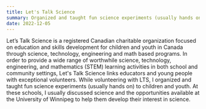```yaml
---
title: Let's Talk Science 
summary: Organized and taught fun science experiments (usually hands on) to children and youth. Also discussed science and the opportunities available at the University of Winnipeg to help them develop there interest in science.
date: 2022-12-05
---
```


Let’s Talk Science is a registered Canadian charitable organization focused on education and skills development for children and youth in Canada through science, technology, engineering and math based programs. In order to provide a wide range of worthwhile science, technology, engineering, and mathematics (STEM) learning activities in both school and community settings, Let's Talk Science links educators and young people with exceptional volunteers. While volunteering with LTS, I organized and taught fun science experiments (usually hands on) to children and youth. At these schools, I usually discussed science and the opportunities available at the University of Winnipeg to help them develop their interest in science.
